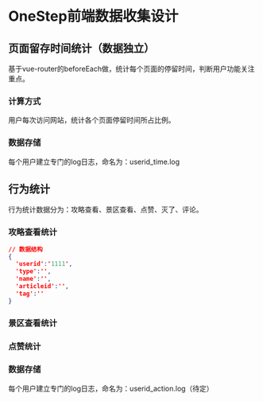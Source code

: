# OneStep前端数据收集设计

## 页面留存时间统计（数据独立） 

基于vue-router的beforeEach做，统计每个页面的停留时间，判断用户功能关注重点。

### 计算方式

用户每次访问网站，统计各个页面停留时间所占比例。

### 数据存储

每个用户建立专门的log日志，命名为：userid_time.log

## 行为统计

行为统计数据分为：攻略查看、景区查看、点赞、灭了、评论。

### 攻略查看统计

```json
// 数据结构
{
  'userid':'1111',
  'type':'',
  'name':'',
  'articleid':'',
  'tag':''
}
```



### 景区查看统计

### 点赞统计

### 数据存储

每个用户建立专门的log日志，命名为：userid_action.log（待定）





